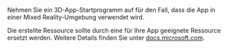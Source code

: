 ﻿Nehmen Sie ein 3D-App-Startprogramm auf für den Fall, dass die App in einer Mixed Reality-Umgebung verwendet wird.

Die erstellte Ressource sollte durch eine für Ihre App geeignete Ressource ersetzt werden. Weitere Details finden Sie unter [docs.microsoft.com](https://docs.microsoft.com/windows/mixed-reality/3d-app-launcher-design-guidance).
